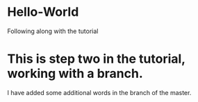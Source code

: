 # Hello-World
Following along with the tutorial

# This is step two in the tutorial, working with a branch.
I have added some additional words in the branch of the master.
